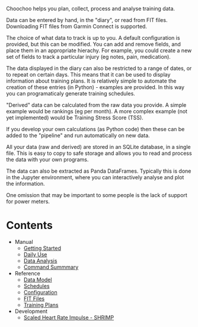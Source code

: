 
Choochoo helps you plan, collect, process and analyse training data.

Data can be entered by hand, in the "diary", or read from FIT files.
Downloading FIT files from Garmin Connect is supported.

The choice of what data to track is up to you.  A default
configuration is provided, but this can be modified.  You can add and
remove fields, and place them in an appropriate hierachy.  For
example, you could create a new set of fields to track a particular
injury (eg notes, pain, medication).

The data displayed in the diary can also be restricted to a range of
dates, or to repeat on certain days.  This means that it can be used
to display information about training plans.  It is relatively simple
to automate the creation of these entries (in Python) - examples are
provided.  In this way you can programaticaly generate training
schedules.

"Derived" data can be calculated from the raw data you provide.  A
simple example would be rankings (eg per month).  A more complex
example (not yet implemented) would be Training Stress Score (TSS).

If you develop your own calculations (as Python code) then these can
be added to the "pipeline" and run automatically on new data.

All your data (raw and derived) are stored in an SQLite database, in a
single file.  This is easy to copy to safe storage and allows you to
read and process the data with your own programs.

The data can also be extracted as Panda DataFrames.  Typically this is
done in the Jupyter environment, where you can interactively analyse
and plot the information.

One omission that may be important to some people is the lack of
support for power meters.

# Contents

* Manual
  * [Getting Started](getting-started)
  * [Daily Use](daily-use)
  * [Data Analysis](data-analysis)
  * [Command Summmary](command-summary)
* Reference
  * [Data Model](data-model)
  * [Schedules](schedules)
  * [Configuration](configuration)
  * [FIT Files](fit-files)
  * [Training Plans](training-plans)
* Development
  * [Scaled Heart Rate Impulse - SHRIMP](impulse)
  